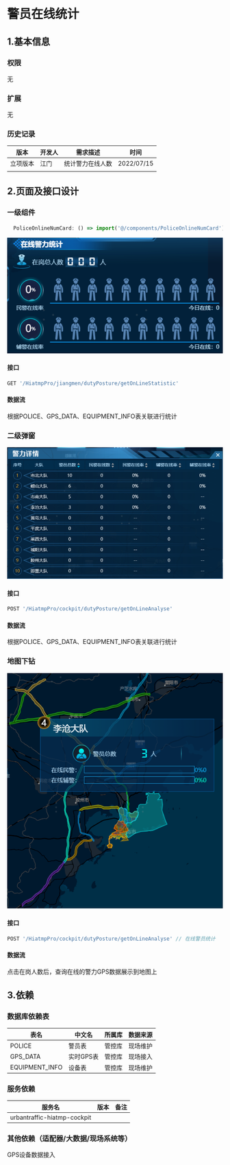 # 警员在线统计

## 1.基本信息

### 权限

无

### 扩展

无

### 历史记录

| 版本     | 开发人 | 需求描述         | 时间       |
| -------- | ------ | ---------------- | ---------- |
| 立项版本 | 江门   | 统计警力在线人数 | 2022/07/15 |
|          |        |                  |            |

## 2.页面及接口设计

### 一级组件

```javascript
  PoliceOnlineNumCard: () => import('@/components/PoliceOnlineNumCard'), // 警员在线统计
```

![1675232510451](assets\1675232510451.png)

#### 接口

```javascript
GET '/HiatmpPro/jiangmen/dutyPosture/getOnLineStatistic'
```

#### 数据流

根据POLICE、GPS_DATA、EQUIPMENT_INFO表关联进行统计

### 二级弹窗

![1675232560002](assets\1675232560002.png)

#### 接口

```javascript
POST '/HiatmpPro/cockpit/dutyPosture/getOnLineAnalyse'
```

#### 数据流

根据POLICE、GPS_DATA、EQUIPMENT_INFO表关联进行统计

### 地图下钻

![1675232981854](assets\1675232981854.png)

#### 接口

```javascript
POST '/HiatmpPro/cockpit/dutyPosture/getOnLineAnalyse' // 在线警员统计
```

#### 数据流

点击在岗人数后，查询在线的警力GPS数据展示到地图上

## 3.依赖

### 数据库依赖表

| 表名           | 中文名    | 所属库 | 数据来源 |
| -------------- | --------- | ------ | -------- |
| POLICE         | 警员表    | 管控库 | 现场维护 |
| GPS_DATA       | 实时GPS表 | 管控库 | 现场接入 |
| EQUIPMENT_INFO | 设备表    | 管控库 | 现场维护 |

### 服务依赖

| 服务名                      | 版本 | 备注 |
| --------------------------- | ---- | ---- |
| urbantraffic-hiatmp-cockpit |      |      |

### 其他依赖（适配器/大数据/现场系统等）

GPS设备数据接入